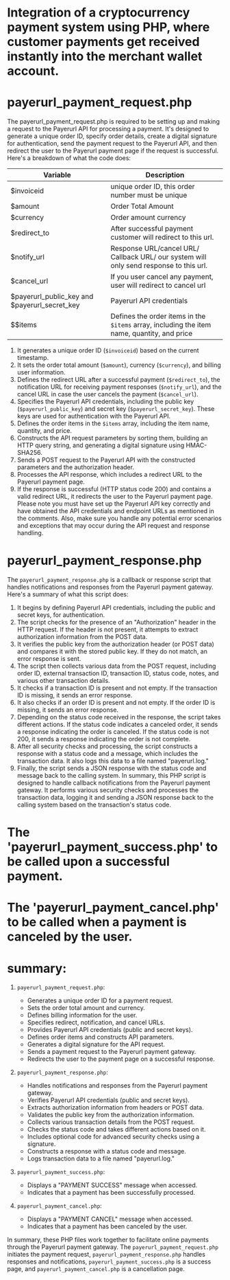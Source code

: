 # Integration of a cryptocurrency payment system using PHP, where customer payments get received instantly into the merchant wallet account.

# payerurl_payment_request.php
The payerurl_payment_request.php is required to be setting up and making a request to the Payerurl API for processing a payment. It's designed to generate a unique order ID, specify order details, create a digital signature for authentication, send the payment request to the Payerurl API, and then redirect the user to the Payerurl payment page if the request is successful.
Here's a breakdown of what the code does:

| Variable | Description |
| --- | --- |
| $invoiceid | unique order ID, this order number must be unique |
| $amount | Order Total Amount |
| $currency | Order amount currency |
| $redirect_to | After successful payment customer will redirect to this url. |
| $notify_url | Response URL/cancel URL/ Callback URL/ our system will only send response to this url. |
| $cancel_url | If you user cancel any payment, user will redirect to cancel url |
| $payerurl_public_key and $payerurl_secret_key | Payerurl API credentials|
| $$items | Defines the order items in the `$items` array, including the item name, quantity, and price |

1. It generates a unique order ID (`$invoiceid`) based on the current timestamp.
2. It sets the order total amount (`$amount`), currency (`$currency`), and billing user information.
3. Defines the redirect URL after a successful payment (`$redirect_to`), the notification URL for receiving payment responses (`$notify_url`), and the cancel URL in case the user cancels the payment (`$cancel_url`).
4. Specifies the Payerurl API credentials, including the public key (`$payerurl_public_key`) and secret key (`$payerurl_secret_key`). These keys are used for authentication with the Payerurl API.
5. Defines the order items in the `$items` array, including the item name, quantity, and price.
6. Constructs the API request parameters by sorting them, building an HTTP query string, and generating a digital signature using HMAC-SHA256.
7. Sends a POST request to the Payerurl API with the constructed parameters and the authorization header.
8. Processes the API response, which includes a redirect URL to the Payerurl payment page.
9. If the response is successful (HTTP status code 200) and contains a valid redirect URL, it redirects the user to the Payerurl payment page.
Please note you must have set up the Payerurl API key correctly and have obtained the API credentials and endpoint URLs as mentioned in the comments. Also, make sure you handle any potential error scenarios and exceptions that may occur during the API request and response handling.

# payerurl_payment_response.php
The `payerurl_payment_response.php` is a callback or response script that handles notifications and responses from the Payerurl payment gateway. Here's a summary of what this script does:
1. It begins by defining Payerurl API credentials, including the public and secret keys, for authentication.
2. The script checks for the presence of an "Authorization" header in the HTTP request. If the header is not present, it attempts to extract authorization information from the POST data.
3. It verifies the public key from the authorization header (or POST data) and compares it with the stored public key. If they do not match, an error response is sent.
4. The script then collects various data from the POST request, including order ID, external transaction ID, transaction ID, status code, notes, and various other transaction details.
5. It checks if a transaction ID is present and not empty. If the transaction ID is missing, it sends an error response.
6. It also checks if an order ID is present and not empty. If the order ID is missing, it sends an error response.
7. Depending on the status code received in the response, the script takes different actions. If the status code indicates a canceled order, it sends a response indicating the order is canceled. If the status code is not 200, it sends a response indicating the order is not complete.
8. After all security checks and processing, the script constructs a response with a status code and a message, which includes the transaction data. It also logs this data to a file named "payerurl.log."
9. Finally, the script sends a JSON response with the status code and message back to the calling system.
In summary, this PHP script is designed to handle callback notifications from the Payerurl payment gateway. It performs various security checks and processes the transaction data, logging it and sending a JSON response back to the calling system based on the transaction's status code.

# The 'payerurl_payment_success.php' to be called upon a successful payment.
# The 'payerurl_payment_cancel.php' to be called when a payment is canceled by the user.

# summary:
1. `payerurl_payment_request.php`:
   - Generates a unique order ID for a payment request.
   - Sets the order total amount and currency.
   - Defines billing information for the user.
   - Specifies redirect, notification, and cancel URLs.
   - Provides Payerurl API credentials (public and secret keys).
   - Defines order items and constructs API parameters.
   - Generates a digital signature for the API request.
   - Sends a payment request to the Payerurl payment gateway.
   - Redirects the user to the payment page on a successful response.

2. `payerurl_payment_response.php`:
   - Handles notifications and responses from the Payerurl payment gateway.
   - Verifies Payerurl API credentials (public and secret keys).
   - Extracts authorization information from headers or POST data.
   - Validates the public key from the authorization information.
   - Collects various transaction details from the POST request.
   - Checks the status code and takes different actions based on it.
   - Includes optional code for advanced security checks using a signature.
   - Constructs a response with a status code and message.
   - Logs transaction data to a file named "payerurl.log."

3. `payerurl_payment_success.php`:
   - Displays a "PAYMENT SUCCESS" message when accessed.
   - Indicates that a payment has been successfully processed.

4. `payerurl_payment_cancel.php`:
   - Displays a "PAYMENT CANCEL" message when accessed.
   - Indicates that a payment has been canceled by the user.

In summary, these PHP files work together to facilitate online payments through the Payerurl payment gateway. 
The `payerurl_payment_request.php` initiates the payment request,
`payerurl_payment_response.php` handles responses and notifications, 
`payerurl_payment_success.php` is a success page, and `payerurl_payment_cancel.php` is a cancellation page.
 
